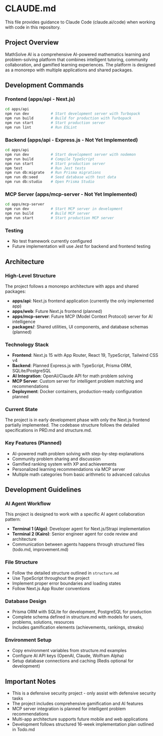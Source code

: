 # CLAUDE.md

This file provides guidance to Claude Code (claude.ai/code) when working with code in this repository.

## Project Overview

MathSolve AI is a comprehensive AI-powered mathematics learning and problem-solving platform that combines intelligent tutoring, community collaboration, and gamified learning experiences. The platform is designed as a monorepo with multiple applications and shared packages.

## Development Commands

### Frontend (apps/api - Next.js)
```bash
cd apps/api
npm run dev          # Start development server with Turbopack
npm run build        # Build for production with Turbopack
npm run start        # Start production server
npm run lint         # Run ESLint
```

### Backend (apps/api - Express.js - Not Yet Implemented)
```bash
cd apps/api
npm run dev          # Start development server with nodemon
npm run build        # Compile TypeScript
npm run start        # Start production server
npm test             # Run Jest tests
npm run db:migrate   # Run Prisma migrations
npm run db:seed      # Seed database with test data
npm run db:studio    # Open Prisma Studio
```

### MCP Server (apps/mcp-server - Not Yet Implemented)
```bash
cd apps/mcp-server
npm run dev          # Start MCP server in development
npm run build        # Build MCP server
npm run start        # Start production MCP server
```

### Testing
- No test framework currently configured
- Future implementation will use Jest for backend and frontend testing

## Architecture

### High-Level Structure
The project follows a monorepo architecture with apps and shared packages:

- **apps/api**: Next.js frontend application (currently the only implemented app)
- **apps/web**: Future Next.js frontend (planned)
- **apps/mcp-server**: Future MCP (Model Context Protocol) server for AI intelligence
- **packages/**: Shared utilities, UI components, and database schemas (planned)

### Technology Stack
- **Frontend**: Next.js 15 with App Router, React 19, TypeScript, Tailwind CSS v4
- **Backend**: Planned Express.js with TypeScript, Prisma ORM, SQLite/PostgreSQL
- **AI Integration**: OpenAI/Claude API for math problem solving
- **MCP Server**: Custom server for intelligent problem matching and recommendations
- **Deployment**: Docker containers, production-ready configuration planned

### Current State
The project is in early development phase with only the Next.js frontend partially implemented. The codebase structure follows the detailed specifications in PRD.md and structure.md.

### Key Features (Planned)
- AI-powered math problem solving with step-by-step explanations
- Community problem sharing and discussion
- Gamified ranking system with XP and achievements
- Personalized learning recommendations via MCP server
- Multiple math categories from basic arithmetic to advanced calculus

## Development Guidelines

### AI Agent Workflow
This project is designed to work with a specific AI agent collaboration pattern:
- **Terminal 1 (Algo)**: Developer agent for Next.js/Strapi implementation
- **Terminal 2 (Kairo)**: Senior engineer agent for code review and architecture
- Communication between agents happens through structured files (todo.md, improvement.md)

### File Structure
- Follow the detailed structure outlined in `structure.md`
- Use TypeScript throughout the project
- Implement proper error boundaries and loading states
- Follow Next.js App Router conventions

### Database Design
- Prisma ORM with SQLite for development, PostgreSQL for production
- Complete schema defined in structure.md with models for users, problems, solutions, resources
- Includes gamification elements (achievements, rankings, streaks)

### Environment Setup
- Copy environment variables from structure.md examples
- Configure AI API keys (OpenAI, Claude, Wolfram Alpha)
- Setup database connections and caching (Redis optional for development)

## Important Notes

- This is a defensive security project - only assist with defensive security tasks
- The project includes comprehensive gamification and AI features
- MCP server integration is planned for intelligent problem recommendations
- Multi-app architecture supports future mobile and web applications
- Development follows structured 16-week implementation plan outlined in Todo.md